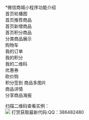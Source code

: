 *微信商城小程序功能介绍  
首页轮播图  
首页推荐商品  
首页新增商品  
首页积分商品  
分类商品展示  
购物车  
我的订单  
我的积分  
我的二维码  
优惠券  
砍价购  
积分签到
商品多图片  
商品详情  
分享商品海报

扫描二维码查看实例：  
![](http://wx.qzl88.com/img/15.png)
打赏获取最新代码:QQ：386482480  
